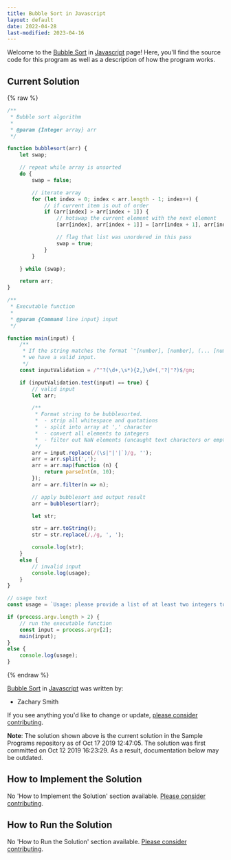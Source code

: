 ```yaml
---
title: Bubble Sort in Javascript
layout: default
date: 2022-04-28
last-modified: 2023-04-16
---
```


Welcome to the [Bubble Sort](https://sampleprograms.io/projects/bubble-sort) in [Javascript](https://sampleprograms.io/languages/javascript) page! Here, you'll find the source code for this program as well as a description of how the program works.

## Current Solution

{% raw %}

```javascript
/**
 * Bubble sort algorithm
 *
 * @param {Integer array} arr
 */

function bubblesort(arr) {
    let swap;

    // repeat while array is unsorted
    do {
        swap = false;

        // iterate array
        for (let index = 0; index < arr.length - 1; index++) {
            // if current item is out of order
            if (arr[index] > arr[index + 1]) {
                // hotswap the current element with the next element
                [arr[index], arr[index + 1]] = [arr[index + 1], arr[index]];

                // flag that list was unordered in this pass
                swap = true;
            }
        }

    } while (swap);

    return arr;
}

/**
 * Executable function
 * 
 * @param {Command line input} input
 */

function main(input) {
    /**
     * If the string matches the format `"[number], [number], (... [number])"`,
     * we have a valid input.
     */
    const inputValidation = /^"?(\d+,\s*){2,}\d+(,"?|"?)$/gm;

    if (inputValidation.test(input) == true) {
        // valid input
        let arr;

        /**
         * Format string to be bubblesorted.
         *  - strip all whitespace and quotations
         *  - split into array at ',' character
         *  - convert all elements to integers
         *  - filter out NaN elements (uncaught text characters or empty elements)
         */
        arr = input.replace(/(\s|"|'|`)/g, '');
        arr = arr.split(',');
        arr = arr.map(function (n) {
            return parseInt(n, 10);
        });
        arr = arr.filter(n => n);

        // apply bubblesort and output result
        arr = bubblesort(arr);

        let str;

        str = arr.toString();
        str = str.replace(/,/g, ', ');

        console.log(str);
    }
    else {
        // invalid input
        console.log(usage);
    }
}

// usage text
const usage = `Usage: please provide a list of at least two integers to sort in the format "1, 2, 3, 4, 5"`;

if (process.argv.length > 2) {
    // run the executable function
    const input = process.argv[2];
    main(input);
}
else {
    console.log(usage);
}
```

{% endraw %}

[Bubble Sort](https://sampleprograms.io/projects/bubble-sort) in [Javascript](https://sampleprograms.io/languages/javascript) was written by:

- Zachary Smith

If you see anything you'd like to change or update, [please consider contributing](https://github.com/TheRenegadeCoder/sample-programs).

**Note**: The solution shown above is the current solution in the Sample Programs repository as of Oct 17 2019 12:47:05. The solution was first committed on Oct 12 2019 16:23:29. As a result, documentation below may be outdated.

## How to Implement the Solution

No 'How to Implement the Solution' section available. [Please consider contributing](https://github.com/TheRenegadeCoder/sample-programs-website).

## How to Run the Solution

No 'How to Run the Solution' section available. [Please consider contributing](https://github.com/TheRenegadeCoder/sample-programs-website).